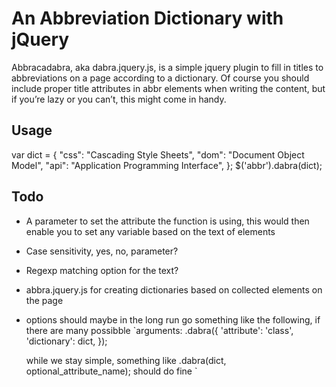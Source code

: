 An Abbreviation Dictionary with jQuery
===

Abbracadabra, aka dabra.jquery.js, is a simple jquery plugin to fill in titles to abbreviations on a page according to a dictionary. Of course you should include proper title attributes in abbr elements when writing the content, but if you’re lazy or you can’t, this might come in handy.


Usage
---

var dict = {
	"css": "Cascading Style Sheets",
	"dom": "Document Object Model",
	"api": "Application Programming Interface",
};
$('abbr').dabra(dict);


Todo
---

- A parameter to set the attribute the function is using, this would then enable you to set any variable based on the text of elements
- Case sensitivity, yes, no, parameter?
- Regexp matching option for the text?
- abbra.jquery.js for creating dictionaries based on collected elements on the page
- options should maybe in the long run go something like the following, if there are many possibble `arguments:
	.dabra({
		'attribute': 'class',
		'dictionary': dict,
	});

	while we stay simple, something like .dabra(dict, optional_attribute_name); should do fine
`

